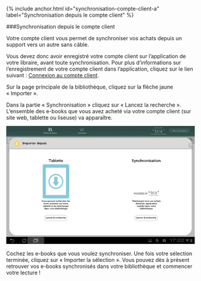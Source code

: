 {% include anchor.html id="synchronisation-compte-client-a" label="Synchronisation depuis le compte client" %}

###Synchronisation depuis le compte client

Votre compte client vous permet de synchroniser vos achats depuis un support vers un autre sans câble.

Vous devez donc avoir enregistré votre compte client sur l’application de votre libraire, avant toute synchronisation. Pour plus d’informations sur l’enregistrement de votre compte client dans l’application, cliquez sur le lien suivant : [Connexion au compte client](#connexion-compte-client).

Sur la page principale de la bibliothèque, cliquez sur la flèche jaune « Importer ».

Dans la partie « Synchronisation » cliquez sur « Lancez la recherche ». L’ensemble des e-books que vous avez acheté via votre compte client (sur site web, tablette ou liseuse) va apparaître.

![](/images/telecharger-tablette-Android-1.jpg)

Cochez les e-books que vous voulez synchroniser. 
Une fois votre sélection terminée, cliquez sur « Importer la sélection ». 
Vous pouvez dès à présent retrouver vos e-books synchronisés dans votre bibliothèque et commencer votre lecture ! 
